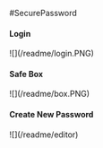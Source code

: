 #SecurePassword

<h4>Login</h4>
![](/readme/login.PNG)
<h4>Safe Box</h4>
![](/readme/box.PNG)
<h4>Create New Password</h4>
![](/readme/editor)
